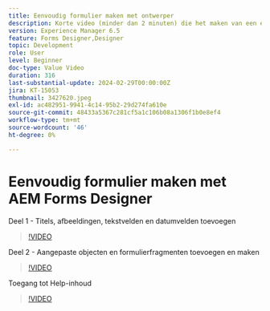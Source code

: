 ```yaml
---
title: Eenvoudig formulier maken met ontwerper
description: Korte video (minder dan 2 minuten) die het maken van een eenvoudig formulier beschrijft
version: Experience Manager 6.5
feature: Forms Designer,Designer
topic: Development
role: User
level: Beginner
doc-type: Value Video
duration: 316
last-substantial-update: 2024-02-29T00:00:00Z
jira: KT-15053
thumbnail: 3427620.jpeg
exl-id: ac482951-9941-4c14-95b2-29d274fa610e
source-git-commit: 48433a5367c281cf5a1c106b08a1306f1b0e8ef4
workflow-type: tm+mt
source-wordcount: '46'
ht-degree: 0%

---
```


# Eenvoudig formulier maken met AEM Forms Designer

Deel 1 - Titels, afbeeldingen, tekstvelden en datumvelden toevoegen

>[!VIDEO](https://video.tv.adobe.com/v/3439732/?learn=on&captions=dut)

Deel 2 - Aangepaste objecten en formulierfragmenten toevoegen en maken

>[!VIDEO](https://video.tv.adobe.com/v/3439587/?learn=on&captions=dut)

Toegang tot Help-inhoud

>[!VIDEO](https://video.tv.adobe.com/v/3437239/?learn=on&captions=dut)

